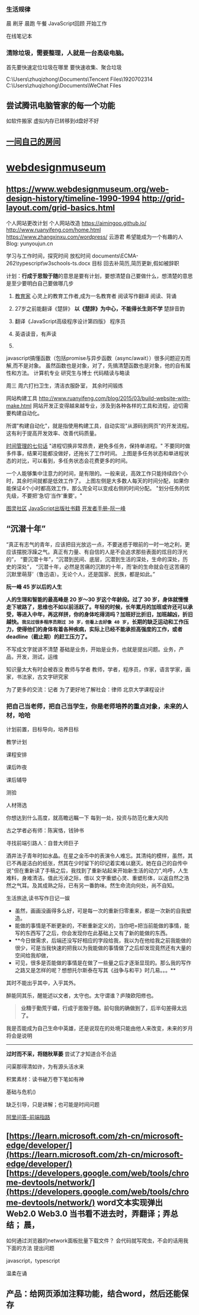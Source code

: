 ### 生活规律
晨
刷牙
晨跑
午餐
JavaScript回顾
开始工作


在线笔记本

### 清除垃圾，需要整理，人就是一台高级电脑。
首先要快速定位垃圾在哪里
要快速收集、聚合垃圾

C:\Users\zhuqizhong\Documents\Tencent Files\1920702314
C:\Users\zhuqizhong\Documents\WeChat Files
## 尝试腾讯电脑管家的每一个功能
如软件搬家
虚拟内存已转移到d盘好不好

## [一间自己的房间](https://xiaoxiang516.github.io/)
# [webdesignmuseum](https://www.webdesignmuseum.org/)
https://www.webdesignmuseum.org/web-design-history/timeline-1990-1994
http://grid-layout.com/grid-basics.html
---

个人网站更改计划
个人网站改造
https://aimingoo.github.io/
http://www.ruanyifeng.com/home.html
https://www.zhangxinxu.com/wordpress/
[](https://github.com/Feiyizhan/Feiyizhan.github.io)
云游君
希望能成为一个有趣的人 Blog: yunyoujun.cn
[](https://www.yunyoujun.cn/about)
[](https://hexo.io/zh-cn/index.html)

[](https://vuepress.vuejs.org/zh/)
[](https://nestjs.com/)

学习与工作时间，探究时间
放松时间
documents\ECMA-262\typescript\w3schools-ts.docx
目标
回去补简历,简历更新,假如被辞职

计划：**行成于思毁于随**的意思是要有计划，要想清楚自己要做什么，想清楚的意思是至少要明白自己要做哪几步
01. [教育家](https://weread.qq.com/web/shelf/archive/1672203276)
 心灵上的教育工作者,成为一名教育者
 阅读写作翻译
 阅读、背诵
02. 27岁之前能翻译《楚辞》
**以《楚辞》为中心，不能得长生则不学**
楚辞音韵

03. 翻译《JavaScript高级程序设计第四版》 程序员
 1. 英语读音，有声读
 2. 

javascript搞懂函数（包括promise与异步函数（async/await））很多问题迎刃而解,而不是对象。
虽然函数也是对象，对了，先搞清楚函数也是对象，他的自有属性和方法。
计算机专业 研究生与博士
代码精读与略读

周三 周六打扫卫生，清洁衣服卧室， 其余时间锻炼


网站构建工具 http://www.ruanyifeng.com/blog/2015/03/build-website-with-make.html
网站开发正变得越来越专业，涉及到各种各样的工具和流程，迫切需要构建自动化。

所谓"构建自动化"，就是指使用构建工具，自动实现"从源码到网页"的开发流程。这有利于提高开发效率、改善代码质量。



[时间管理的七句话](https://www.ruanyifeng.com/blog/2016/05/time-management.html)
"进程切换非常昂贵，避免多任务，保持单进程。"
不要同时做多件事，结果可能都没做好，还拖长了工作时间。
上图是多任务状态和单进程状态的对比，可以看到，多任务状态会花费更多的时间。

一个人能够集中注意力的时间，是有限的。一般来说，高效工作只能持续四个小时，其余时间就都是低效工作了。
上图左侧是大多数人每天的时间分配，如果你能保证4个小时都高效工作，那么完全可以变成右侧的时间分配。
"划分任务的优先级，不要把'急切'当作'重要'。"


[图灵社区](https://www.ituring.com.cn/)
[JavaScript出版社书籍](https://www.ituring.com.cn/search/result?q=JavaScript)
[开发者手册-阮一峰](https://www.ruanyifeng.com/blog/developer/)

## “沉潜十年”
“真正有志气的青年，应该把目光放远一点，不要迷惑于眼前的一时一地之利，更应该摆脱浮躁之气。真正有力量、有自信的人是不会追求那些表面的炫目的浮光的”，
“要沉潜十年”，“沉潜到民间、底层，沉潜到生活的深处，生命的深处，历史的深处”，
“沉潜十年，必然是苦痛的沉默的十年，而‘新的生命就会在这苦痛的沉默里萌芽’（鲁迅语）。无论个人，还是国家、民族，都是如此。”

**阮一峰 45 岁以后的人生**

**人的生理和智能的最高峰是 20 岁～30 岁这个年龄段。过了 30 岁，身体就慢慢走下坡路了，思维也不如以前活跃了。年轻的时候，长年累月的加班或许还可以承受，等进入中年，再这样拼，你的身体吃得消吗？加班好比折旧，加班越凶，折旧越快。`我见过很多程序员刚过 30 岁，但看上去好像 40 岁`，长期的缺乏运动和工作压力，使得他们的身体有着各种疾病，实际上已经不能承担高强度的工作，或者 deadline（截止期）的赶工压力了。**

不写成文字就讲不清楚
基础是业务，开始是业务，也就是提出问题。业务，产品，开发，测试，运维

知识量太大有时会被吞没
教师与学者
教师，学者，程序员，作家，语言学家，画家，书法家，古文字研究家

为了更多的交流：记者
为了更好地了解社会：律师
北京大学课程设计

### 把自己当老师，把自己当学生，你是老师培养的重点对象，未来的人材，哈哈

计划前置，目标导向，培养目标

教学计划

课程安排

课后昨夜

课后辅导

测验

人材筛选


你想达到什么高度，就高瞻远瞩一下
每到一处，投资与防范化重大风险
[](http://cooco.net.cn/zuowen/995226.html)

古之学者必有师：陈寅恪，钱钟书
 
 寻找前端引路人：自昔大师巨子
 
 酒井法子青年时如水晶。在星之金币中的表演令人难忘。其清纯的模样，虽然，其已不再是洁白的纸张，然其在少时留下的印记着实难以磨灭。她在自己的自传中说"但在重新读了手稿之后，我找到了重新站起来开始新生活的动力",呜呼，人生难料，身难清洁。值此污淖之际，借以
 文字重塑心灵、重塑形体，以返自然之浩然之气耳。及其成熟之际，已有另一番韵味。然生命流向何处，尚不自知。
 
生活旅途,读书写作日记一娱

- 虽然，画画没画得多么好，可是每一次的重新归零重来，都是一次新的自我塑造。
- 能做的事情是不断更新的，不断重新定义的，当你吧=把当前能做的事情，能写的东西写了之后，你会发现你在此基础上又有了新的能做的东西。
- **今日做需求，后端还没写好相应的字段给我，我以为在他给我之前我能做的很少，可是当我快速的把我以为我能做的事情做了之后却发现竟然还有大量的空间给我却做，
- 可见，很多是否能做的事情是在做了一些量之后才逐渐显现的。那么我的写作之路又是怎样的呢？想想托尔斯泰在写其《战争与和平》时几易。。。**

其时不能出乎其中，入乎其外。

醉能同其乐，醒能述以文者，太守也。太守谓谁？庐陵欧阳修也。




>**业精于勤荒于嬉，行成于思毁于随。前句我的确做到了，后半句差得太远了。**

我是否能成为自己生命中英雄，还是说现在的处境只能由他人来改变，未来的岁月将会是说明

--- 



**过时而不采，将随秋草萎**
尝试了才知道合不合适


问渠那得清如许，为有源头活水来

积累素材：读书破万卷下笔如有神

基础与危机()


缺乏引导，只是讲解；也可能是时间问题

[阿里问答-前端指路](./谁在招人？/阿里问答-前端指路/00.JD-业务背景.md)

[https://learn.microsoft.com/zh-cn/microsoft-edge/developer/](https://learn.microsoft.com/zh-cn/microsoft-edge/developer/)
[https://developers.google.com/web/tools/chrome-devtools/network/](https://developers.google.com/web/tools/chrome-devtools/network/)
**word文本实现弹出**
Web2.0
Web3.0
当书看不进去时，弄翻译；弄总结；
晨，
---



如何通过浏览器的network面板批量下载文件？
会代码就写爬虫，不会的话用我下面的方法
提出问题

javascript，typescript


 
温柔在诵



## 产品：给网页添加注释功能，结合word，然后还能保存

